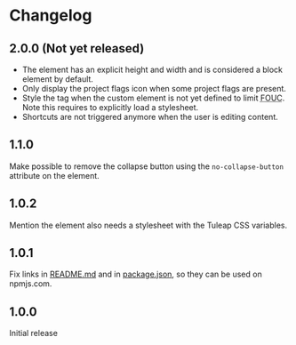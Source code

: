 # Changelog

## 2.0.0 (Not yet released)

* The element has an explicit height and width and is considered a block element by default.
* Only display the project flags icon when some project flags are present.
* Style the tag when the custom element is not yet defined to limit <abbr title="flash of unstyled content">FOUC</abbr>.
Note this requires to explicitly load a stylesheet.
* Shortcuts are not triggered anymore when the user is editing content.

## 1.1.0

Make possible to remove the collapse button using the `no-collapse-button` attribute on the element.

## 1.0.2

Mention the element also needs a stylesheet with the Tuleap CSS variables.

## 1.0.1

Fix links in [README.md](./README.md) and in [package.json](./package.json), so they can be used on npmjs.com.

## 1.0.0

Initial release
